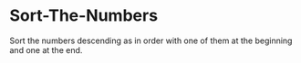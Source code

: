 # Sort-The-Numbers
Sort the numbers descending as in order with one of them at the beginning and one at the end.
